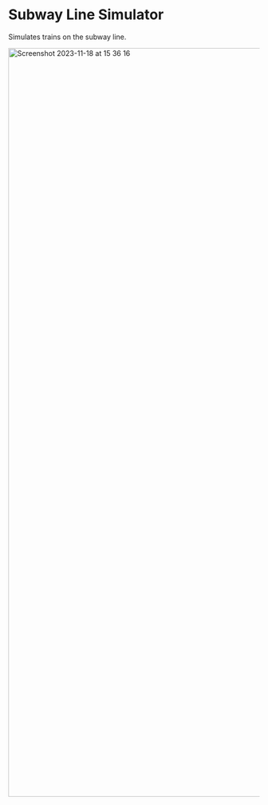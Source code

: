 # Subway Line Simulator

Simulates trains on the subway line.


<img width="1500" alt="Screenshot 2023-11-18 at 15 36 16" src="https://github.com/xeweva/Subway-Line-Simulator/assets/54597813/58005fd9-d268-456e-96e6-5f899754dcd7">
